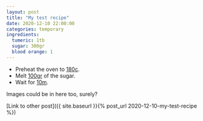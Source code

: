 ```yaml
---
layout: post
title: "My test recipe"
date: 2020-12-10 22:00:00
categories: temporary
ingredients: 
  tumeric: 1tb
  sugar: 300gr
  blood orange: 1
---
```


* Preheat the oven to [180c](#temperature).
* Melt [100gr](#quantity) of the sugar.
* Wait for [10m](#timer).

Images could be in here too, surely?

[Link to other post]({{ site.baseurl }}{% post_url 2020-12-10-my-test-recipe %})
